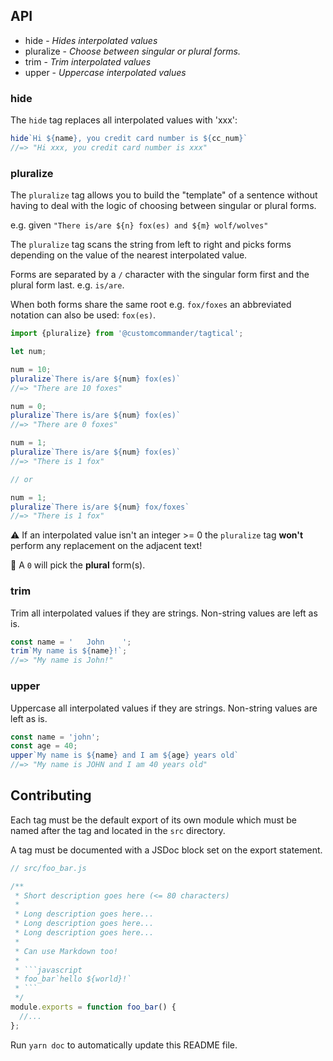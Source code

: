 ## API

* <a name="hide">hide</a> - _Hides interpolated values_
* <a name="pluralize">pluralize</a> - _Choose between singular or plural forms._
* <a name="trim">trim</a> - _Trim interpolated values_
* <a name="upper">upper</a> - _Uppercase interpolated values_

### <a name="#hide"></a>hide


The `hide` tag replaces all interpolated values with 'xxx':

```javascript
hide`Hi ${name}, you credit card number is ${cc_num}`
//=> "Hi xxx, you credit card number is xxx"
```
### <a name="#pluralize"></a>pluralize


The `pluralize` tag allows you to build the "template" of a sentence without having
to deal with the logic of choosing between singular or plural forms.

e.g. given `"There is/are ${n} fox(es) and ${m} wolf/wolves"`

The `pluralize` tag scans the string from left to right and picks forms depending
on the value of the nearest interpolated value.

Forms are separated by a `/` character with the singular form first
and the plural form last. e.g. `is/are`.

When both forms share the same root e.g. `fox/foxes`
an abbreviated notation can also be used: `fox(es)`.

```javascript
import {pluralize} from '@customcommander/tagtical';

let num;

num = 10;
pluralize`There is/are ${num} fox(es)`
//=> "There are 10 foxes"

num = 0;
pluralize`There is/are ${num} fox(es)`
//=> "There are 0 foxes"

num = 1;
pluralize`There is/are ${num} fox(es)`
//=> "There is 1 fox"

// or

num = 1;
pluralize`There is/are ${num} fox/foxes`
//=> "There is 1 fox"
```

⚠️ If an interpolated value isn't an integer >= 0
the `pluralize` tag __won't__ perform any replacement on the adjacent text!

📢 A `0` will pick the __plural__ form(s).
### <a name="#trim"></a>trim


Trim all interpolated values if they are strings.
Non-string values are left as is.

```javascript
const name = '   John    ';
trim`My name is ${name}!`;
//=> "My name is John!"
```
### <a name="#upper"></a>upper


Uppercase all interpolated values if they are strings.
Non-string values are left as is.

```javascript
const name = 'john';
const age = 40;
upper`My name is ${name} and I am ${age} years old`
//=> "My name is JOHN and I am 40 years old"
```

## Contributing

Each tag must be the default export of its own module which must be named after the tag and located in the `src` directory.

A tag must be documented with a JSDoc block set on the export statement.

```javascript
// src/foo_bar.js

/**
 * Short description goes here (<= 80 characters)
 *
 * Long description goes here...
 * Long description goes here...
 * Long description goes here...
 *
 * Can use Markdown too!
 *
 * ```javascript
 * foo_bar`hello ${world}!`
 * ```
 */
module.exports = function foo_bar() {
  //...
};
```

Run `yarn doc` to automatically update this README file.